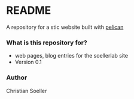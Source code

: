 # README #

A repository for a stic website built with [pelican](docs.getpelican.com) 

### What is this repository for? ###

* web pages, blog entries for the soellerlab site
* Version 0.1

### Author

Christian Soeller